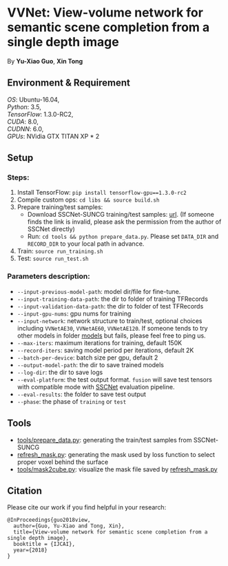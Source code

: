 # VVNet: View-volume network for semantic scene completion from a single depth image
By **Yu-Xiao Guo**, **Xin Tong**

## Environment & Requirement
*OS*: Ubuntu-16.04, \
*Python*: 3.5, \
*TensorFlow*: 1.3.0-RC2, \
*CUDA*: 8.0, \
*CUDNN*: 6.0, \
*GPUs*: NVidia GTX TITAN XP * 2
## Setup
### Steps:
1. Install TensorFlow: `pip install tensorflow-gpu==1.3.0-rc2`
2. Compile custom ops: `cd libs && source build.sh`
3. Prepare training/test samples:
    * Download SSCNet-SUNCG training/test samples: [url](http://sscnet.cs.princeton.edu/sscnet_release/data/depthbin_eval.zip). (If someone finds the link is invalid, please ask the permission from the author of SSCNet directly)
    * Run: `cd tools && python prepare_data.py`. Please set `DATA_DIR` and `RECORD_DIR` to your local path in advance.
4. Train: `source run_training.sh`
5. Test: `source run_test.sh`
### Parameters description:
* `--input-previous-model-path`: model dir/file for fine-tune.
* `--input-training-data-path`: the dir to folder of training TFRecords
* `--input-validation-data-path`: the dir to folder of test TFRecords
* `--input-gpu-nums`: gpu nums for training
* `--input-network`: network structure to train/test, optional choices including `VVNetAE30`, `VVNetAE60`, `VVNetAE120`. If someone tends to try other models in folder [models](/models) but fails, please feel free to ping us.
* `--max-iters`: maximum iterations for training, default 150K
* `--record-iters`: saving model period per iterations, default 2K
* `--batch-per-device`: batch size per gpu, default 2
* `--output-model-path`: the dir to save trained models
* `--log-dir`: the dir to save logs 
* `--eval-platform`: the test output format. `fusion` will save test tensors with compatible mode with [SSCNet](https://github.com/shurans/sscnet) evaluation pipeline. 
* `--eval-results`: the folder to save test output
* `--phase`: the phase of `training` or `test`
## Tools
* [tools/prepare_data.py](tools/prepare_data.py): generating the train/test samples from SSCNet-SUNCG
* [refresh_mask.py](refresh_mask.py): generating the mask used by loss function to select proper voxel behind the surface
* [tools/mask2cube.py](tools/mask2cube.py): visualize the mask file saved by [refresh_mask.py](refresh_mask.py)
## Citation
Please cite our work if you find helpful in your research:
```
@InProceedings{guo2018view,
  author={Guo, Yu-Xiao and Tong, Xin},
  title={View-volume network for semantic scene completion from a single depth image},
  booktitle = {IJCAI},
  year={2018}
}
```

